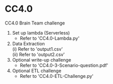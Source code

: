 # CC4.0
CC4.0 Brain Team challenge  
1. Set up lambda (Serverless)  
    - Refer to 'CC4.0-Lambda.py'  
2. Data Extraction    
    (i)  Refer to 'output1.csv'  
    (ii) Refer to 'output2.csv'  
3. Optional write-up challenge
    - Refer to 'CC4.0-3-Scenario-question.pdf'  
4. Optional ETL challenge  
    - Refer to 'CC4.0-ETL-Challenge.py'
